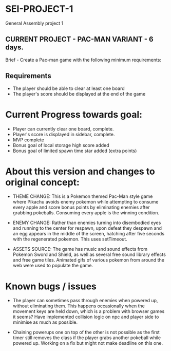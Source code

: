 # SEI-PROJECT-1
General Assembly project 1

CURRENT PROJECT - PAC-MAN VARIANT - 6 days.
----------------------------------

Brief - Create a Pac-man game with the following minimum requirements: 
## Requirements

* The player should be able to clear at least one board
* The player's score should be displayed at the end of the game

# Current Progress towards goal:

* Player can currently clear one board, complete.
* Player's score is displayed in sidebar, complete.
* MVP complete
* Bonus goal of local storage high score added
* Bonus goal of limited spawn time star added (extra points)


# About this version and changes to original concept:

* THEME CHANGE: This is a Pokemon themed Pac-Man style game where Pikachu avoids enemy pokemon while attempting to consume every apple and score bonus points by eliminating enemies after grabbing pokeballs. Consuming every apple is the winning condition. 

* ENEMY CHANGE: Rather than enemies turning into disembodied eyes and running to the center for respawn, upon defeat they despawn and an egg appears in the middle of the screen, hatching after five seconds with the regenerated pokemon. This uses setTimeout.

* ASSETS SOURCE: The game has music and sound effects from Pokemon Sword and Shield, as well as several free sound library effects and free game tiles. Animated gifs of various pokemon from around the web were used to populate the game.

# Known bugs / issues

* The player can sometimes pass through enemies when powered up, without eliminating them. This happens occasionally when the movement keys are held down, which is a problem with browser games it seems? Have implemented collision logic on npc and player side to minimise as much as possible.

* Chaining powerups one on top of the other is not possible as the first timer still removes the class if the player grabs another pokeball while powered up. Working on a fix but might not make deadline on this one. 
